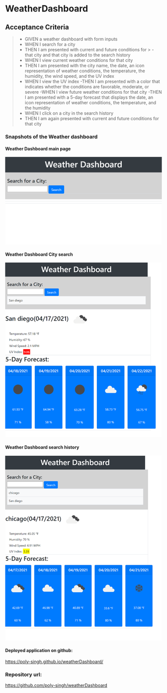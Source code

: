 # WeatherDashboard
## Acceptance Criteria

> - GIVEN a weather dashboard with form inputs
> - WHEN I search for a city
> - THEN I am presented with current and future conditions for > - that city and that city is added to the search history
> - WHEN I view current weather conditions for that city
> - THEN I am presented with the city name, the date, an icon representation of weather conditions, the temperature, the humidity, the wind speed, and the UV index
> - WHEN I view the UV index
> -THEN I am presented with a color that indicates whether the  conditions are favorable, moderate, or severe
> -WHEN I view future weather conditions for that city
> -THEN I am presented with a 5-day forecast that displays the date, an icon representation of weather conditions, the temperature, and the humidity
> - WHEN I click on a city in the search history
> - THEN I am again presented with current and future conditions for that city

### Snapshots of the Weather dashboard
#### Weather Dashboard main page
![weatherDashboard_main](./assets/images/weatherDashboard_main.png)

#### Weather Dashboard City search
![weatherDashboard_search](./assets/images/weatherDashboard_search.png)

#### Weather Dashboard search history
![weatherDashboard_searchHistory](./assets/images/weatherDashboard_searchHistory.png)

#### Deployed application on github:
https://poly-singh.github.io/weatherDashboard/

### Repository url:
https://github.com/poly-singh/weatherDashboard 




